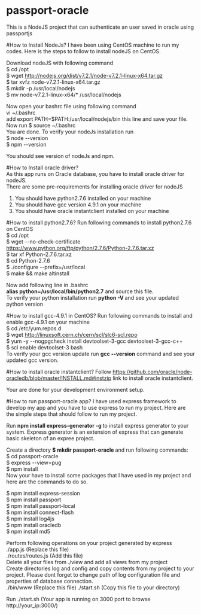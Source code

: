 # passport-oracle
This is a NodeJS project that can authenticate an user saved in oracle using passportjs

#How to Install NodeJs?
I have been using CentOS machine to run my codes. Here is the steps to follow to install nodeJS on CentOS.

Download nodeJS with following command </br>
 $ cd /opt </br>
 $ wget http://nodejs.org/dist/v7.2.1/node-v7.2.1-linux-x64.tar.gz</br>
 $ tar xvfz node-v7.2.1-linux-x64.tar.gz</br>
 $ mkdir -p /usr/local/nodejs</br>
 $ mv node-v7.2.1-linux-x64/* /usr/local/nodejs</br>
 
 Now open your bashrc file using following command </br>
 vi ~/.bashrc </br>
 add export PATH=$PATH:/usr/local/nodejs/bin this line and save your file.</br>
 Now run $ source ~/.bashrc </br>
 You are done. To verify your nodeJs installation run </br>
 $  node --version</br> 
 $  npm --version</br>
 
 You should see version of nodeJs and npm.</br>

#How to Install oracle driver?</br>
 As this app runs on Oracle database, you have to install oracle driver for nodeJS.</br>
 There are some pre-requirements for installing oracle driver for nodeJS </br>
 1. You should have python2.7.6 installed on your machine</br>
 2. You should have gcc version 4.9.1 on your machine</br>
 3. You should have oracle instantclient installed on your machine</br>
 
#How to install python2.7.6?
Run following commands to install python2.7.6 on CentOS </br>
 $  cd /opt</br>
 $  wget --no-check-certificate https://www.python.org/ftp/python/2.7.6/Python-2.7.6.tar.xz</br>
 $  tar xf Python-2.7.6.tar.xz</br>
 $  cd Python-2.7.6</br>
 $  ./configure --prefix=/usr/local</br>
 $  make && make altinstall</br>
 
 Now add following line in .bashrc </br>
 <b>alias python=/usr/local/bin/python2.7</b> and source this file.</br>
 To verify your python installation run <b> python -V </b> and see your updated python version</br>
 
#How to install gcc-4.9.1 in CentOS?
 Run following commands to install and enable gcc-4.9.1 on your machine <br>
 $  cd /etc/yum.repos.d</br>
 $  wget http://linuxsoft.cern.ch/cern/scl/slc6-scl.repo</br>
 $  yum -y --nogpgcheck install devtoolset-3-gcc devtoolset-3-gcc-c++</br>
 $  scl enable devtoolset-3 bash</br>
 To verify your gcc version update run <b> gcc --version</b> command and see your updated gcc version.</br>
 
#How to install oracle instantclient?
 Follow https://github.com/oracle/node-oracledb/blob/master/INSTALL.md#instzip link to install oracle instantclient.</br>
 
Your are done for your development environment setup.</br>

#How to run passport-oracle app?
 I have used express framework to develop my app and you have to use express to run my project. Here are the simple steps that should follow to run my project.</br>
 
 Run <b> npm install express-generator -g </b> to install express generator to your system. Express generator is an extension of express that can generate basic skeleton of an expree project. </br>
 
 Create a directory <b> $ mkdir passport-oracle </b> and run following commands: </br>
 $  cd passport-oracle </br>
 $  express --view=pug </br>
 $  npm install</br>
Now your have to install some packages that I have used in my project and here are the commands to do so. </br>

 $  npm install express-session </br>
 $  npm install passport</br>
 $  npm install passport-local</br>
 $  npm install connect-flash</br>
 $  npm install log4js </br>
 $  npm install oracledb </br>
 $  npm install md5 </br>
 
Perform following operations on your project generated by express</br>
./app.js (Replace this file)</br>
./routes/routes.js (Add this file)</br>
Delete all your files from ./view and add all views from my project </br>
Create directories log and config and copy contents from my project to your project. Please dont forget to change path of log configuration file and properties of database connection.</br>
./bin/www (Replace this file)
./start.sh (Copy this file to your directory)

Run ./start.sh (Your app is running on 3000 port to browse http://your_ip:3000/)
 
 
 

